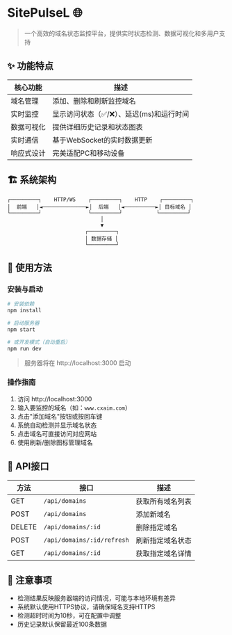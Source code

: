 # SitePulseL 🌐

> 一个高效的域名状态监控平台，提供实时状态检测、数据可视化和多用户支持

## ✨ 功能特点

| 核心功能 | 描述 |
| --- | --- |
| 域名管理 | 添加、删除和刷新监控域名 |
| 实时监控 | 显示访问状态（✅/❌）、延迟(ms)和运行时间 |
| 数据可视化 | 提供详细历史记录和状态图表 |
| 实时通信 | 基于WebSocket的实时数据更新 |
| 响应式设计 | 完美适配PC和移动设备 |

## 🏗️ 系统架构

```
┌─────────┐    HTTP/WS    ┌─────────┐    HTTP    ┌─────────┐
│  前端   │◄──────────────►│  后端   │◄──────────►│ 目标域名 │
└─────────┘               └─────────┘           └─────────┘
                              │
                              ▼
                         ┌─────────┐
                         │ 数据存储 │
                         └─────────┘
```

## 🚀 使用方法

### 安装与启动

```bash
# 安装依赖
npm install

# 启动服务器
npm start

# 或开发模式（自动重启）
npm run dev
```

> 服务器将在 http://localhost:3000 启动

### 操作指南

1. 访问 http://localhost:3000
2. 输入要监控的域名（如：`www.cxaim.com`）
3. 点击"添加域名"按钮或按回车键
4. 系统自动检测并显示域名状态
5. 点击域名可直接访问对应网站
6. 使用刷新/删除图标管理域名

## 📡 API接口

| 方法 | 接口 | 描述 |
| --- | --- | --- |
| GET | `/api/domains` | 获取所有域名列表 |
| POST | `/api/domains` | 添加新域名 |
| DELETE | `/api/domains/:id` | 删除指定域名 |
| POST | `/api/domains/:id/refresh` | 刷新指定域名状态 |
| GET | `/api/domains/:id` | 获取指定域名详情 |

## 📝 注意事项

- 检测结果反映服务器端的访问情况，可能与本地环境有差异
- 系统默认使用HTTPS协议，请确保域名支持HTTPS
- 检测超时时间为10秒，可在配置中调整
- 历史记录默认保留最近100条数据